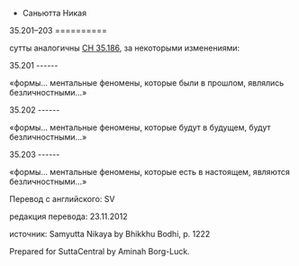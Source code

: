 









* Саньютта Никая


35\.201–203
\=\=\=\=\=\=\=\=\=\=



сутты аналогичны [СН 35\.186](/sn35\.186/ru/sv), за некоторыми изменениями:



35\.201
\-\-\-\-\-\-


«формы… ментальные феномены, которые были в прошлом, являлись безличностными…»




35\.202
\-\-\-\-\-\-


«формы… ментальные феномены, которые будут в будущем, будут безличностными…»




35\.203
\-\-\-\-\-\-


«формы… ментальные феномены, которые есть в настоящем, являются безличностными…»




Перевод с английского: SV


редакция перевода: 23\.11\.2012


источник: Samyutta Nikaya by Bhikkhu Bodhi, p\. 1222


Prepared for SuttaCentral by Aminah Borg\-Luck\.






